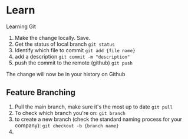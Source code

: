 # Learn

Learning Git

1. Make the change locally. Save.
2. Get the status of local branch `git status`
3. Identify which file to commit `git add {file name}` 
4. add a description `git commit -m "description"`
5. push the commit to the remote (github) `git push`

The change will now be in your history on Github


## Feature Branching

1. Pull the main branch, make sure it's the most up to date `git pull`
2. To check which branch you're on: `git branch`
3. to create a new branch (check the standard naming process for your company): `git checkout -b {branch name}`
4. 
